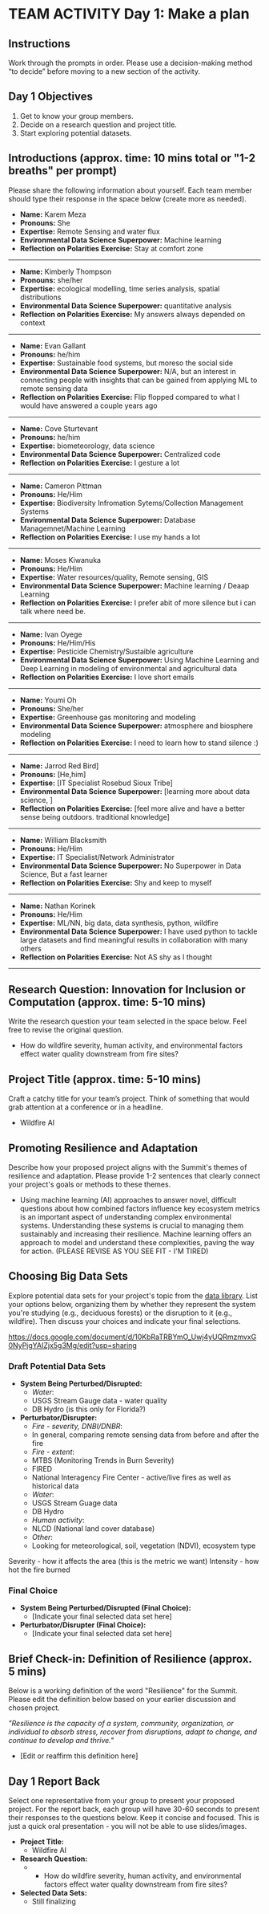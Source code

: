 # TEAM ACTIVITY Day 1: Make a plan

## Instructions
Work through the prompts in order. Please use a decision-making method “to decide” before moving to a new section of the activity.  

## Day 1 Objectives
1. Get to know your group members.
2. Decide on a research question and project title.
3. Start exploring potential datasets.

## Introductions (approx. time: 10 mins total or "1-2 breaths" per prompt)
Please share the following information about yourself. Each team member should type their response in the space below (create more as needed).

  - **Name:** Karem Meza
  - **Pronouns:** She
  - **Expertise:** Remote Sensing and water flux 
  - **Environmental Data Science Superpower:** Machine learning 
  - **Reflection on Polarities Exercise:** Stay at comfort zone

  ---
  - **Name:** Kimberly Thompson
  - **Pronouns:** she/her
  - **Expertise:** ecological modelling, time series analysis, spatial distributions
  - **Environmental Data Science Superpower:** quantitative analysis
  - **Reflection on Polarities Exercise:** My answers always depended on context

  ---
  - **Name:** Evan Gallant
  - **Pronouns:** he/him
  - **Expertise:** Sustainable food systems, but moreso the social side 
  - **Environmental Data Science Superpower:** N/A, but an interest in connecting people with insights that can be gained from applying ML to remote sensing data
  - **Reflection on Polarities Exercise:** Flip flopped compared to what I would have answered a couple years ago

  ---
  - **Name:** Cove Sturtevant
  - **Pronouns:** he/him
  - **Expertise:** biometeorology, data science
  - **Environmental Data Science Superpower:** Centralized code
  - **Reflection on Polarities Exercise:** I gesture a lot

  ---
  - **Name:** Cameron Pittman
  - **Pronouns:** He/Him
  - **Expertise:** Biodiversity Infromation Sytems/Collection Management Systems
  - **Environmental Data Science Superpower:** Database Managemnet/Machine Learning
  - **Reflection on Polarities Exercise:** I use my hands a lot

  - ---
  - **Name:** Moses Kiwanuka
  - **Pronouns:** He/Him
  - **Expertise:** Water resources/quality, Remote sensing, GIS
  - **Environmental Data Science Superpower:** Machine learning / Deaap Learning
  - **Reflection on Polarities Exercise:** I prefer abit of more silence but i can talk where need be.

  - ---
  - **Name:** Ivan Oyege 
  - **Pronouns:** He/Him/His
  - **Expertise:** Pesticide Chemistry/Sustaible agriculture
  - **Environmental Data Science Superpower:** Using Machine Learning and Deep Learning in modeling of environmental and agricultural data
  - **Reflection on Polarities Exercise:** I love short emails

  - ---
  - **Name:** Youmi Oh
  - **Pronouns:** She/her
  - **Expertise:** Greenhouse gas monitoring and modeling 
  - **Environmental Data Science Superpower:** atmosphere and biosphere modeling
  - **Reflection on Polarities Exercise:** I need to learn how to stand silence :)

  - ---
  - **Name:** Jarrod Red Bird]
  - **Pronouns:** [He,him]
  - **Expertise:** [IT Specialist Rosebud Sioux Tribe]
  - **Environmental Data Science Superpower:** [learning more about data science, ]
  - **Reflection on Polarities Exercise:** [feel more alive and have a better sense being outdoors. traditional knowledge]
  
  - --- 
  - **Name:** William Blacksmith
  - **Pronouns:** He/Him
  - **Expertise:** IT Specialist/Network Administrator
  - **Environmental Data Science Superpower:** No Superpower in Data Science, But a fast learner
  - **Reflection on Polarities Exercise:** Shy and keep to myself
  
  - --- 
  - **Name:** Nathan Korinek
  - **Pronouns:** He/Him
  - **Expertise:** ML/NN, big data, data synthesis, python, wildfire
  - **Environmental Data Science Superpower:** I have used python to tackle large datasets and find meaningful results in collaboration with many others
  - **Reflection on Polarities Exercise:** Not AS shy as I thought


  - ---
## Research Question: Innovation for Inclusion or Computation (approx. time: 5-10 mins)
Write the research question your team selected in the space below. Feel free to revise the original question.

- How do wildfire severity, human activity, and environmental factors effect water quality downstream from fire sites?


## Project Title (approx. time: 5-10 mins)
Craft a catchy title for your team’s project. Think of something that would grab attention at a conference or in a headline.

- Wildfire AI 


## Promoting Resilience and Adaptation
Describe how your proposed project aligns with the Summit's themes of resilience and adaptation. Please provide 1-2 sentences that clearly connect your project's goals or methods to these themes.

- Using machine learning (AI) approaches to answer novel, difficult questions about how combined factors influence key ecosystem metrics is an important aspect of understanding complex environmental systems. Understanding these systems is crucial to managing them sustainably and increasing their resilience. Machine learning offers an approach to model and understand these complexities, paving the way for action. (PLEASE REVISE AS YOU SEE FIT - I'M TIRED)


## Choosing Big Data Sets
Explore potential data sets for your project's topic from the [data library](https://cu-esiil.github.io/data-library/). List your options below, organizing them by whether they represent the system you're studying (e.g., deciduous forests) or the disruption to it (e.g., wildfire). Then discuss your choices and indicate your final selections.

https://docs.google.com/document/d/10KbRaTRBYmO_Uwj4yUQRmzmvxG0NyPjgYAIZjx5g3Mg/edit?usp=sharing

### Draft Potential Data Sets
  - **System Being Perturbed/Disrupted:**
    - *Water*:
    - USGS Stream Gauge data - water quality
    - DB Hydro (is this only for Florida?)
  - **Perturbator/Disrupter:**
    - *Fire - severity, DNBI/DNBR*:
    - In general, comparing remote sensing data from before and after the fire
    - *Fire - extent*:
    - MTBS (Monitoring Trends in Burn Severity)
    - FIRED
    - National Interagency Fire Center - active/live fires as well as historical data
    - *Water*:
    - USGS Stream Guage data
    - DB Hydro
    - *Human activity*:
    - NLCD (National land cover database)
    - *Other*:
    - Looking for meteorological, soil, vegetation (NDVI), ecosystem type
   
Severity - how it affects the area (this is the metric we want)
Intensity - how hot the fire burned

### Final Choice
  - **System Being Perturbed/Disrupted (Final Choice):**
    - [Indicate your final selected data set here]
  - **Perturbator/Disrupter (Final Choice):**
    - [Indicate your final selected data set here]



## Brief Check-in: Definition of Resilience (approx. 5 mins)
Below is a working definition of the word "Resilience" for the Summit. Please edit the definition below based on your earlier discussion and chosen project.

*"Resilience is the capacity of a system, community, organization, or individual to absorb stress, recover from disruptions, adapt to change, and continue to develop and thrive."*

- [Edit or reaffirm this definition here]


## Day 1 Report Back
Select one representative from your group to present your proposed project. For the report back, each group will have 30-60 seconds to present their responses to the questions below. Keep it concise and focused. This is just a quick oral presentation - you will not be able to use slides/images.

- **Project Title:**
  - Wildfire AI
- **Research Question:**
  - - How do wildfire severity, human activity, and environmental factors effect water quality downstream from fire sites?
- **Selected Data Sets:**
  - Still finalizing
      
